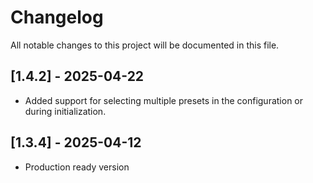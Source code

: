 # Changelog

All notable changes to this project will be documented in this file.

## [1.4.2] - 2025-04-22

- Added support for selecting multiple presets in the configuration or during initialization.

## [1.3.4] - 2025-04-12

- Production ready version